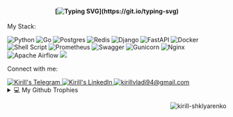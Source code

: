 <h4 align="center">

[![Typing SVG](https://readme-typing-svg.demolab.com?font=Menlo&duration=1000&pause=1000&color=00C21A&center=true&multiline=true&width=635&height=100&lines=Hello+world!+I+am+Kirill+Shklyarenko.;Backend+developer+;with+3%2B+years+of+experience+in+development.)](https://git.io/typing-svg)
</h4>


<p align="left">My Stack:

![Python](https://img.shields.io/badge/python-3670A0?style=for-the-badge&logo=python&logoColor=ffdd54)
![Go](https://img.shields.io/badge/go-%2300ADD8.svg?style=for-the-badge&logo=go&logoColor=white)
![Postgres](https://img.shields.io/badge/postgres-%23316192.svg?style=for-the-badge&logo=postgresql&logoColor=white)
![Redis](https://img.shields.io/badge/redis-%23DD0031.svg?style=for-the-badge&logo=redis&logoColor=white)
![Django](https://img.shields.io/badge/django-%23092E20.svg?style=for-the-badge&logo=django&logoColor=white)
![FastAPI](https://img.shields.io/badge/FastAPI-005571?style=for-the-badge&logo=fastapi)
![Docker](https://img.shields.io/badge/docker-%230db7ed.svg?style=for-the-badge&logo=docker&logoColor=white)
![Shell Script](https://img.shields.io/badge/shell_script-%23121011.svg?style=for-the-badge&logo=gnu-bash&logoColor=white)
![Prometheus](https://img.shields.io/badge/Prometheus-E6522C?style=for-the-badge&logo=Prometheus&logoColor=white)
![Swagger](https://img.shields.io/badge/-Swagger-%23Clojure?style=for-the-badge&logo=swagger&logoColor=white)
![Gunicorn](https://img.shields.io/badge/gunicorn-%298729.svg?style=for-the-badge&logo=gunicorn&logoColor=white)
![Nginx](https://img.shields.io/badge/nginx-%23009639.svg?style=for-the-badge&logo=nginx&logoColor=white)
![Apache Airflow](https://img.shields.io/badge/Apache%20Airflow-017CEE?style=for-the-badge&logo=Apache%20Airflow&logoColor=white)
<img src="https://img.shields.io/badge/celery-%2337814A.svg?&style=for-the-badge&logo=celery&logoColor=white" />
  
</p>
  
<p align="left">Connect with me:</p>
<a href="https://t.me/kirill_vladi94" target="_blank" rel="noreferrer">
  <img alt="Kirill's Telegram" src="https://img.shields.io/badge/Telegram-2CA5E0?style=flat-square&logo=telegram&logoColor=white" style="max-width: 100%;">
</a>
<a href="https://www.linkedin.com/in/kirill-shklyarenko" target="_blank" rel="noreferrer">
  <img alt="Kirill's LinkedIn" src="https://img.shields.io/badge/linkedin-%230077B5.svg?style=flat-square&logo=linkedin&logoColor=white" style="max-width: 100%;">
</a>
<a href="mailto:kirillvladi94@gmail.com" target="_blank" rel="noreferrer">
  <img alt="kirillvladi94@gmail.com" src="https://img.shields.io/badge/Gmail-D14836?style=flat-square&logo=gmail&logoColor=white" style="max-width: 100%;">
</a>

<details>
  <summary>💻 My Github Trophies</summary>
  
[![trophy](https://github-profile-trophy.vercel.app/?username=kirill-shklyarenko&title=Commits,Followers&theme=onedark&column=-1&no-frame=true&no-bg=true)](https://github.com/ryo-ma/github-profile-trophy)
</details> 

<p align="right"> <img src="https://komarev.com/ghpvc/?username=kirill-shklyarenko&label=Profile%20views&color=0e75b6&style=flat" alt="kirill-shklyarenko" /> </p>


<!-- https://github.com/anuraghazra/github-readme-stats#deploy-on-your-own-vercel-instance -->
<!-- https://github.com/ashutosh00710/github-readme-activity-graph -->
